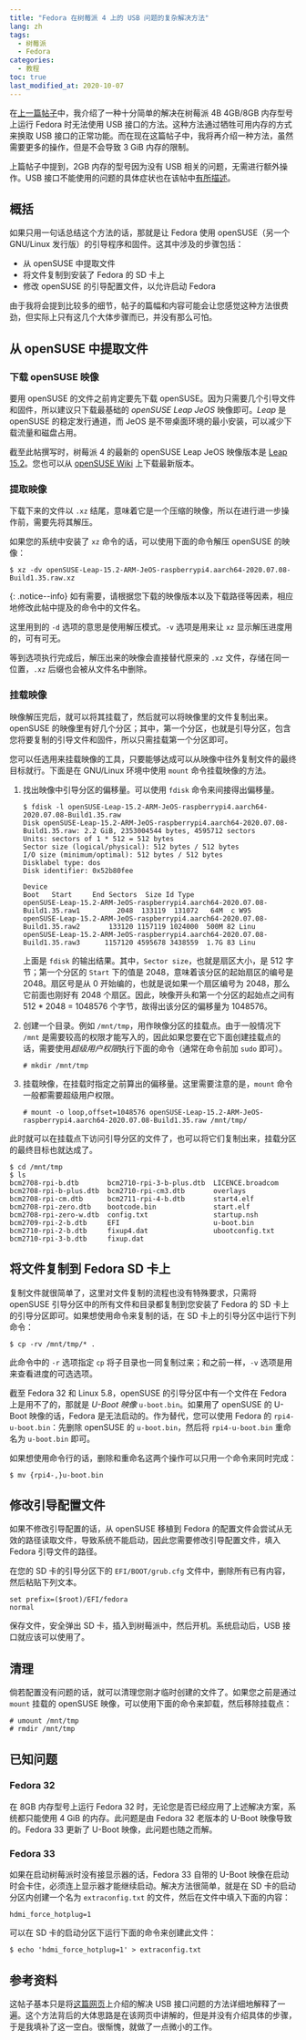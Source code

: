 ```yaml
---
title: "Fedora 在树莓派 4 上的 USB 问题的复杂解决方法"
lang: zh
tags:
  - 树莓派
  - Fedora
categories:
  - 教程
toc: true
last_modified_at: 2020-10-07
---
```


在[上一篇帖子](/2020/09/20/raspi4-fedora-usb-simple.html)中，我介绍了一种十分简单的解决在树莓派 4B 4GB/8GB 内存型号上运行 Fedora 时无法使用 USB 接口的方法。这种方法通过牺牲可用内存的方式来换取 USB 接口的正常功能。而在现在这篇帖子中，我将再介绍一种方法，虽然需要更多的操作，但是不会导致 3 GiB 内存的限制。

上篇帖子中提到，2GB 内存的型号因为没有 USB 相关的问题，无需进行额外操作。USB 接口不能使用的问题的具体症状也在该帖中[有所描述](/2020/09/20/raspi4-fedora-usb-simple.html#症状)。

## 概括

如果只用一句话总结这个方法的话，那就是让 Fedora 使用 openSUSE（另一个 GNU/Linux 发行版）的引导程序和固件。这其中涉及的步骤包括：
- 从 openSUSE 中提取文件
- 将文件复制到安装了 Fedora 的 SD 卡上
- 修改 openSUSE 的引导配置文件，以允许启动 Fedora

由于我将会提到比较多的细节，帖子的篇幅和内容可能会让您感觉这种方法很费劲，但实际上只有这几个大体步骤而已，并没有那么可怕。

## 从 openSUSE 中提取文件

### 下载 openSUSE 映像

要用 openSUSE 的文件之前肯定要先下载 openSUSE。因为只需要几个引导文件和固件，所以建议只下载最基础的 *openSUSE Leap JeOS* 映像即可。*Leap* 是 openSUSE 的稳定发行通道，而 JeOS 是不带桌面环境的最小安装，可以减少下载流量和磁盘占用。

截至此帖撰写时，树莓派 4 的最新的 openSUSE Leap JeOS 映像版本是 [Leap 15.2](http://download.opensuse.org/ports/aarch64/distribution/leap/15.2/appliances/openSUSE-Leap-15.2-ARM-JeOS-raspberrypi4.aarch64.raw.xz)。您也可以从 [openSUSE Wiki](https://en.opensuse.org/HCL:Raspberry_Pi4) 上下载最新版本。

### 提取映像

下载下来的文件以 `.xz` 结尾，意味着它是一个压缩的映像，所以在进行进一步操作前，需要先将其解压。

如果您的系统中安装了 `xz` 命令的话，可以使用下面的命令解压 openSUSE 的映像：

```console
$ xz -dv openSUSE-Leap-15.2-ARM-JeOS-raspberrypi4.aarch64-2020.07.08-Build1.35.raw.xz
```

{: .notice--info}
如有需要，请根据您下载的映像版本以及下载路径等因素，相应地修改此帖中提及的命令中的文件名。

这里用到的 `-d` 选项的意思是使用解压模式。`-v` 选项是用来让 `xz` 显示解压进度用的，可有可无。

等到选项执行完成后，解压出来的映像会直接替代原来的 `.xz` 文件，存储在同一位置，`.xz` 后缀也会被从文件名中删除。

### 挂载映像

映像解压完后，就可以将其挂载了，然后就可以将映像里的文件复制出来。openSUSE 的映像里有好几个分区；其中，第一个分区，也就是引导分区，包含您将要复制的引导文件和固件，所以只需挂载第一个分区即可。

您可以任选用来挂载映像的工具，只要能够达成可以从映像中往外复制文件的最终目标就行。下面是在 GNU/Linux 环境中使用 `mount` 命令挂载映像的方法。

1. 找出映像中引导分区的偏移量。可以使用 `fdisk` 命令来间接得出偏移量。

   ```console
   $ fdisk -l openSUSE-Leap-15.2-ARM-JeOS-raspberrypi4.aarch64-2020.07.08-Build1.35.raw
   Disk openSUSE-Leap-15.2-ARM-JeOS-raspberrypi4.aarch64-2020.07.08-Build1.35.raw: 2.2 GiB, 2353004544 bytes, 4595712 sectors
   Units: sectors of 1 * 512 = 512 bytes
   Sector size (logical/physical): 512 bytes / 512 bytes
   I/O size (minimum/optimal): 512 bytes / 512 bytes
   Disklabel type: dos
   Disk identifier: 0x52b80fee

   Device                                                                     Boot   Start     End Sectors  Size Id Type
   openSUSE-Leap-15.2-ARM-JeOS-raspberrypi4.aarch64-2020.07.08-Build1.35.raw1         2048  133119  131072   64M  c W95
   openSUSE-Leap-15.2-ARM-JeOS-raspberrypi4.aarch64-2020.07.08-Build1.35.raw2       133120 1157119 1024000  500M 82 Linu
   openSUSE-Leap-15.2-ARM-JeOS-raspberrypi4.aarch64-2020.07.08-Build1.35.raw3      1157120 4595678 3438559  1.7G 83 Linu
   ```

   上面是 `fdisk` 的输出结果。其中，`Sector size`，也就是扇区大小，是 512 字节；第一个分区的 `Start` 下的值是 2048，意味着该分区的起始扇区的编号是 2048。扇区号是从 0 开始编的，也就是说如果一个扇区编号为 2048，那么它前面也刚好有 2048 个扇区。因此，映像开头和第一个分区的起始点之间有 512 * 2048 = 1048576 个字节，故得出该分区的偏移量为 1048576。

2. 创建一个目录。例如 `/mnt/tmp`，用作映像分区的挂载点。由于一般情况下 `/mnt` 是需要较高的权限才能写入的，因此如果您要在它下面创建挂载点的话，需要使用*超级用户权限*执行下面的命令（通常在命令前加 `sudo` 即可）。

   ```console
   # mkdir /mnt/tmp
   ```

3. 挂载映像，在挂载时指定之前算出的偏移量。这里需要注意的是，`mount` 命令一般都需要超级用户权限。

   ```console
   # mount -o loop,offset=1048576 openSUSE-Leap-15.2-ARM-JeOS-raspberrypi4.aarch64-2020.07.08-Build1.35.raw /mnt/tmp/
   ```

此时就可以在挂载点下访问引导分区的文件了，也可以将它们复制出来，挂载分区的最终目标也就达成了。

```console
$ cd /mnt/tmp
$ ls
bcm2708-rpi-b.dtb       bcm2710-rpi-3-b-plus.dtb  LICENCE.broadcom
bcm2708-rpi-b-plus.dtb  bcm2710-rpi-cm3.dtb       overlays
bcm2708-rpi-cm.dtb      bcm2711-rpi-4-b.dtb       start4.elf
bcm2708-rpi-zero.dtb    bootcode.bin              start.elf
bcm2708-rpi-zero-w.dtb  config.txt                startup.nsh
bcm2709-rpi-2-b.dtb     EFI                       u-boot.bin
bcm2710-rpi-2-b.dtb     fixup4.dat                ubootconfig.txt
bcm2710-rpi-3-b.dtb     fixup.dat
```

## 将文件复制到 Fedora SD 卡上

复制文件就很简单了，这里对文件复制的流程也没有特殊要求，只需将 openSUSE 引导分区中的所有文件和目录都复制到您安装了 Fedora 的 SD 卡上的引导分区即可。如果想使用命令来复制的话，在 SD 卡上的引导分区中运行下列命令：

```console
$ cp -rv /mnt/tmp/* .
```

此命令中的 `-r` 选项指定 `cp` 将子目录也一同复制过来；和之前一样，`-v` 选项是用来查看进度的可选选项。

截至 Fedora 32 和 Linux 5.8，openSUSE 的引导分区中有一个文件在 Fedora 上是用不了的，那就是 *U-Boot 映像* `u-boot.bin`。如果用了 openSUSE 的 U-Boot 映像的话，Fedora 是无法启动的。作为替代，您可以使用 Fedora 的 `rpi4-u-boot.bin`：先删除 openSUSE 的 `u-boot.bin`，然后将 `rpi4-u-boot.bin` 重命名为 `u-boot.bin` 即可。

如果想使用命令行的话，删除和重命名这两个操作可以只用一个命令来同时完成：

```console
$ mv {rpi4-,}u-boot.bin
```

## 修改引导配置文件

如果不修改引导配置的话，从 openSUSE 移植到 Fedora 的配置文件会尝试从无效的路径读取文件，导致系统不能启动，因此您需要修改引导配置文件，填入 Fedora 引导文件的路径。

在您的 SD 卡的引导分区下的 `EFI/BOOT/grub.cfg` 文件中，删除所有已有内容，然后粘贴下列文本。

```
set prefix=($root)/EFI/fedora
normal
```

保存文件，安全弹出 SD 卡，插入到树莓派中，然后开机。系统启动后，USB 接口就应该可以使用了。

## 清理

倘若配置没有问题的话，就可以清理您刚才临时创建的文件了。如果您之前是通过 `mount` 挂载的 openSUSE 映像，可以使用下面的命令来卸载，然后移除挂载点：

```console
# umount /mnt/tmp
# rmdir /mnt/tmp
```

## 已知问题

### Fedora 32

在 8GB 内存型号上运行 Fedora 32 时，无论您是否已经应用了上述解决方案，系统都只能使用 4 GiB 的内存。此问题是由 Fedora 32 老版本的 U-Boot 映像导致的。Fedora 33 更新了 U-Boot 映像，此问题也随之而解。

### Fedora 33

如果在启动树莓派时没有接显示器的话，Fedora 33 自带的 U-Boot 映像在启动时会卡住，必须连上显示器才能继续启动。解决方法很简单，就是在 SD 卡的启动分区内创建一个名为 `extraconfig.txt` 的文件，然后在文件中填入下面的内容：

```
hdmi_force_hotplug=1
```

可以在 SD 卡的启动分区下运行下面的命令来创建此文件：

```console
$ echo 'hdmi_force_hotplug=1' > extraconfig.txt
```

## 参考资料

这帖子基本只是将[这篇网页](http://rglinuxtech.com/?p=2768)上介绍的解决 USB 接口问题的方法详细地解释了一遍。这个方法背后的大体思路是在该网页中讲解的，但是并没有介绍具体的步骤，于是我填补了这一空白。很惭愧，就做了一点微小的工作。
